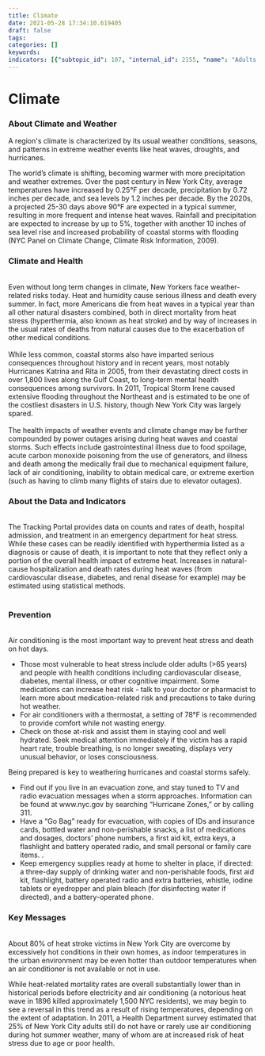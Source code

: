 ```yaml
---
title: Climate
date: 2021-05-28 17:34:10.619405
draft: false
tags: 
categories: []
keywords: 
indicators: [{"subtopic_id": 107, "internal_id": 2155, "name": "Adults 65+ Reporting Air Conditioning in the Home", "URL": "https://a816-dohbesp.nyc.gov/IndicatorPublic/VisualizationData.aspx?id=2155,719b87,107,Summarize"}, {"subtopic_id": 107, "internal_id": 2104, "name": "Adults Reporting Air Conditioning in the Home", "URL": "https://a816-dohbesp.nyc.gov/IndicatorPublic/VisualizationData.aspx?id=2104,719b87,107,Summarize"}, {"subtopic_id": 107, "internal_id": 2141, "name": "Daytime Summer Surface Temperature", "URL": "https://a816-dohbesp.nyc.gov/IndicatorPublic/VisualizationData.aspx?id=2141,719b87,107,Summarize"}, {"subtopic_id": 107, "internal_id": 2084, "name": "Heat Events", "URL": "https://a816-dohbesp.nyc.gov/IndicatorPublic/VisualizationData.aspx?id=2084,719b87,107,Summarize"}, {"subtopic_id": 107, "internal_id": 2191, "name": "Heat Vulnerability Index", "URL": "https://a816-dohbesp.nyc.gov/IndicatorPublic/VisualizationData.aspx?id=2191,719b87,107,Summarize"}, {"subtopic_id": 107, "internal_id": 2185, "name": "Households reporting air conditioning", "URL": "https://a816-dohbesp.nyc.gov/IndicatorPublic/VisualizationData.aspx?id=2185,719b87,107,Summarize"}, {"subtopic_id": 107, "internal_id": 2377, "name": "Households reporting someone who uses electric medical equipment", "URL": "https://a816-dohbesp.nyc.gov/IndicatorPublic/VisualizationData.aspx?id=2377,719b87,107,Summarize"}]
---
```

# Climate
<p><h3  id="descriptiontitle">About Climate and Weather</h3 ></p>
<p>A region's climate is characterized by its usual weather conditions, seasons, and patterns in extreme weather events like heat waves, droughts, and hurricanes.</p>
<p>The world&rsquo;s climate is shifting, becoming warmer with more precipitation and weather extremes. Over the past century in New York City, average temperatures have increased by 0.25&deg;F per decade, precipitation by 0.72 inches per decade, and sea levels by 1.2 inches per decade. By the 2020s, a projected 25-30 days above 90&deg;F are expected in a typical summer, resulting in more frequent and intense heat waves. Rainfall and precipitation are expected to increase by up to 5%, together with another 10 inches of sea level rise and increased probability of coastal storms with flooding (NYC Panel on Climate Change, Climate Risk Information, 2009).</p><p><h3 >Climate and Health</h3 ><br />Even without long term changes in climate, New Yorkers face weather-related risks today. Heat and humidity cause serious illness and death every summer. In fact, more Americans die from heat waves in a typical year than all other natural disasters combined, both in direct mortality from heat stress (hyperthermia, also known as heat stroke) and by way of increases in the usual rates of deaths from natural causes due to the exacerbation of other medical conditions. <br /><br /> While less common, coastal storms also have imparted serious consequences throughout history and in recent years, most notably Hurricanes Katrina and Rita in 2005, from their devastating direct costs in over 1,800 lives along the Gulf Coast, to long-term mental health consequences among survivors. In 2011, Tropical Storm Irene caused extensive flooding throughout the Northeast and is estimated to be one of the costliest disasters in U.S. history, though New York City was largely spared. <br /><br /> The health impacts of weather events and climate change may be further compounded by power outages arising during heat waves and coastal storms. Such effects include gastrointestinal illness due to food spoilage, acute carbon monoxide poisoning from the use of generators, and illness and death among the medically frail due to mechanical equipment failure, lack of air conditioning, inability to obtain medical care, or extreme exertion (such as having to climb many flights of stairs due to elevator outages).</p><p><h3 >About the Data and Indicators</h3 ><br />The Tracking Portal provides data on counts and rates of death, hospital admission, and treatment in an emergency department for heat stress. While these cases can be readily identified with hyperthermia listed as a diagnosis or cause of death, it is important to note that they reflect only a portion of the overall health impact of extreme heat. Increases in natural-cause hospitalization and death rates during heat waves (from cardiovascular disease, diabetes, and renal disease for example) may be estimated using statistical methods. <br /><br /></p><p><h3 >Prevention</h3 ><br />Air conditioning is the most important way to prevent heat stress and death on hot days.</p>
<ul>
<li>Those most vulnerable to heat stress include older adults (&gt;65 years) and people with health conditions including cardiovascular disease, diabetes, mental illness, or other cognitive impairment. Some medications can increase heat risk - talk to your doctor or pharmacist to learn more about medication-related risk and precautions to take during hot weather.</li>
<li>For air conditioners with a thermostat, a setting of 78&deg;F is recommended to provide comfort while not wasting energy.</li>
<li>Check on those at-risk and assist them in staying cool and well hydrated. Seek medical attention immediately if the victim has a rapid heart rate, trouble breathing, is no longer sweating, displays very unusual behavior, or loses consciousness.</li>
</ul>
<p>Being prepared is key to weathering hurricanes and coastal storms safely.&nbsp;</p>
<ul>
<li>Find out if you live in an evacuation zone, and stay tuned to TV and radio evacuation messages when a storm approaches. Information can be found at www.nyc.gov by searching &ldquo;Hurricane Zones,&rdquo; or by calling 311.</li>
<li>Have a &ldquo;Go Bag&rdquo; ready for evacuation, with copies of IDs and insurance cards, bottled water and non-perishable snacks, a list of medications and dosages, doctors&rsquo; phone numbers, a first aid kit, extra keys, a flashlight and battery operated radio, and small personal or family care items. .</li>
<li>Keep emergency supplies ready at home to shelter in place, if directed: a three-day supply of drinking water and non-perishable foods, first aid kit, flashlight, battery operated radio and extra batteries, whistle, iodine tablets or eyedropper and plain bleach (for disinfecting water if directed), and a battery-operated phone.</li>
</ul><p><h3 >Key Messages</h3 ><br />About 80% of heat stroke victims in New York City are overcome by excessively hot conditions in their own homes, as indoor temperatures in the urban environment may be even hotter than outdoor temperatures when an air conditioner is not available or not in use.</p>
<p>While heat-related mortality rates are overall substantially lower than in historical periods before electricity and air conditioning (a notorious heat wave in 1896 killed approximately 1,500 NYC residents), we may begin to see a reversal in this trend as a result of rising temperatures, depending on the extent of adaptation. In 2011, a Health Department survey estimated that 25% of New York City adults still do not have or rarely use air conditioning during hot summer weather, many of whom are at increased risk of heat stress due to age or poor health.</p>
